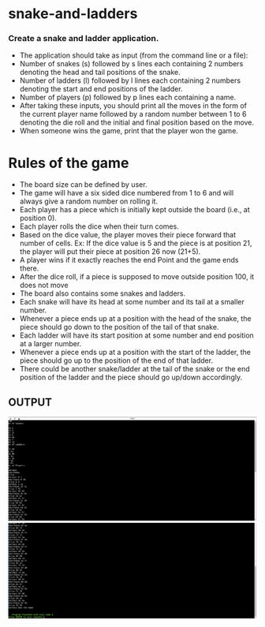# snake-and-ladders
### Create a snake and ladder application.
* The application should take as input (from the command line or a file):
* Number of snakes (s) followed by s lines each containing 2 numbers denoting the head and tail positions of the snake.
* Number of ladders (l) followed by l lines each containing 2 numbers denoting the start and end positions of the ladder.
* Number of players (p) followed by p lines each containing a name.
* After taking these inputs, you should print all the moves in the form of the current player name followed by a random number between 1 to 6 denoting the die roll and the initial and final position based on the move.
* When someone wins the game, print that the player won the game.


# Rules of the game
* The board size can be defined by user.
* The game will have a six sided dice numbered from 1 to 6 and will always give a random number on rolling it.
* Each player has a piece which is initially kept outside the board (i.e., at position 0).
* Each player rolls the dice when their turn comes.
* Based on the dice value, the player moves their piece forward that number of cells. Ex: If the dice value is 5 and the piece is at position 21, the player will put their piece at position 26 now (21+5).
* A player wins if it exactly reaches the end Point  and the game ends there.
* After the dice roll, if a piece is supposed to move outside position 100, it does not move
* The board also contains some snakes and ladders.
* Each snake will have its head at some number and its tail at a smaller number.
* Whenever a piece ends up at a position with the head of the snake, the piece should go down to the position of the tail of that snake.
* Each ladder will have its start position at some number and end position at a larger number.
* Whenever a piece ends up at a position with the start of the ladder, the piece should go up to the position of the end of that ladder.
* There could be another snake/ladder at the tail of the snake or the end position of the ladder and the piece should go up/down accordingly.
## OUTPUT
![IMG1](https://github.com/keerthana360/snake-and-ladders/blob/main/snakeandladders1.png)
![IMG2](https://github.com/keerthana360/snake-and-ladders/blob/main/snakeandladders2.png)
